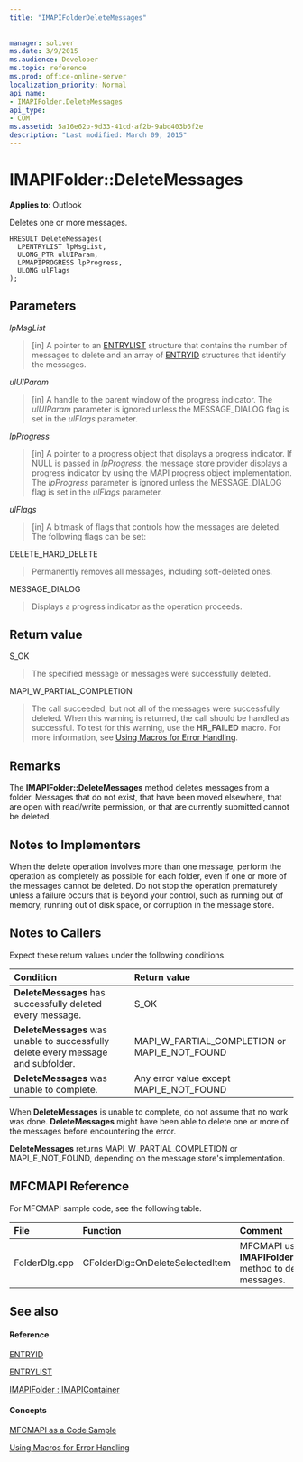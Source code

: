```yaml
---
title: "IMAPIFolderDeleteMessages"
 
 
manager: soliver
ms.date: 3/9/2015
ms.audience: Developer
ms.topic: reference
ms.prod: office-online-server
localization_priority: Normal
api_name:
- IMAPIFolder.DeleteMessages
api_type:
- COM
ms.assetid: 5a16e62b-9d33-41cd-af2b-9abd403b6f2e
description: "Last modified: March 09, 2015"
---
```


# IMAPIFolder::DeleteMessages

  
  
**Applies to**: Outlook 
  
Deletes one or more messages.
  
```
HRESULT DeleteMessages(
  LPENTRYLIST lpMsgList,
  ULONG_PTR ulUIParam,
  LPMAPIPROGRESS lpProgress,
  ULONG ulFlags
);
```

## Parameters

 _lpMsgList_
  
> [in] A pointer to an [ENTRYLIST](entrylist.md) structure that contains the number of messages to delete and an array of [ENTRYID](entryid.md) structures that identify the messages. 
    
 _ulUIParam_
  
> [in] A handle to the parent window of the progress indicator. The  _ulUIParam_ parameter is ignored unless the MESSAGE_DIALOG flag is set in the  _ulFlags_ parameter. 
    
 _lpProgress_
  
> [in] A pointer to a progress object that displays a progress indicator. If NULL is passed in  _lpProgress_, the message store provider displays a progress indicator by using the MAPI progress object implementation. The  _lpProgress_ parameter is ignored unless the MESSAGE_DIALOG flag is set in the  _ulFlags_ parameter. 
    
 _ulFlags_
  
> [in] A bitmask of flags that controls how the messages are deleted. The following flags can be set:
    
DELETE_HARD_DELETE
  
> Permanently removes all messages, including soft-deleted ones.
    
MESSAGE_DIALOG 
  
> Displays a progress indicator as the operation proceeds.
    
## Return value

S_OK 
  
> The specified message or messages were successfully deleted.
    
MAPI_W_PARTIAL_COMPLETION 
  
> The call succeeded, but not all of the messages were successfully deleted. When this warning is returned, the call should be handled as successful. To test for this warning, use the **HR_FAILED** macro. For more information, see [Using Macros for Error Handling](using-macros-for-error-handling.md).
    
## Remarks

The **IMAPIFolder::DeleteMessages** method deletes messages from a folder. Messages that do not exist, that have been moved elsewhere, that are open with read/write permission, or that are currently submitted cannot be deleted. 
  
## Notes to Implementers

When the delete operation involves more than one message, perform the operation as completely as possible for each folder, even if one or more of the messages cannot be deleted. Do not stop the operation prematurely unless a failure occurs that is beyond your control, such as running out of memory, running out of disk space, or corruption in the message store.
  
## Notes to Callers

Expect these return values under the following conditions.
  
|**Condition**|**Return value**|
|:-----|:-----|
|**DeleteMessages** has successfully deleted every message.  <br/> |S_OK  <br/> |
|**DeleteMessages** was unable to successfully delete every message and subfolder.  <br/> |MAPI_W_PARTIAL_COMPLETION or MAPI_E_NOT_FOUND  <br/> |
|**DeleteMessages** was unable to complete.  <br/> |Any error value except MAPI_E_NOT_FOUND  <br/> |
   
When **DeleteMessages** is unable to complete, do not assume that no work was done. **DeleteMessages** might have been able to delete one or more of the messages before encountering the error. 
  
 **DeleteMessages** returns MAPI_W_PARTIAL_COMPLETION or MAPI_E_NOT_FOUND, depending on the message store's implementation. 
  
## MFCMAPI Reference

For MFCMAPI sample code, see the following table.
  
|**File**|**Function**|**Comment**|
|:-----|:-----|:-----|
|FolderDlg.cpp  <br/> |CFolderDlg::OnDeleteSelectedItem  <br/> |MFCMAPI uses the **IMAPIFolder::DeleteMessages** method to delete the specified messages.  <br/> |
   
## See also

#### Reference

[ENTRYID](entryid.md)
  
[ENTRYLIST](entrylist.md)
  
[IMAPIFolder : IMAPIContainer](imapifolderimapicontainer.md)
#### Concepts

[MFCMAPI as a Code Sample](mfcmapi-as-a-code-sample.md)
  
[Using Macros for Error Handling](using-macros-for-error-handling.md)

